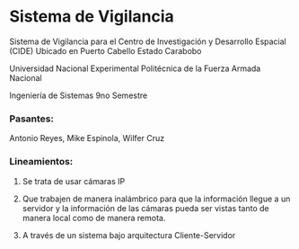 # Sistema de Vigilancia

Sistema de Vigilancia para el Centro de Investigación y Desarrollo Espacial (CIDE) Ubicado en Puerto Cabello Estado Carabobo

Universidad Nacional Experimental Politécnica de la Fuerza Armada Nacional

Ingeniería de Sistemas 9no Semestre

### Pasantes: 

Antonio Reyes, Mike Espinola, Wilfer Cruz

### Lineamientos:

1. Se trata de usar cámaras IP

2. Que trabajen de manera inalámbrico para que la información llegue a un servidor y la información de las cámaras pueda ser vistas tanto de manera local como de manera remota.

3. A través de un sistema bajo arquitectura Cliente-Servidor
